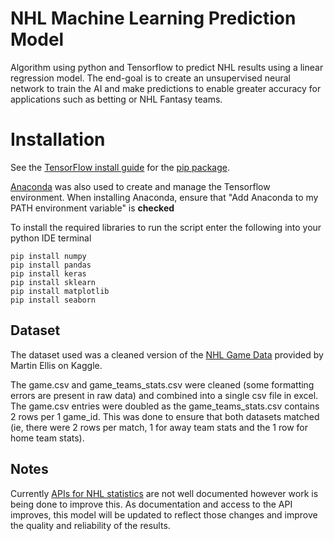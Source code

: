 # NHL Machine Learning Prediction Model

Algorithm using python and Tensorflow to predict NHL results using a linear regression model. The end-goal is to create an unsupervised neural network to train the AI and make predictions to enable greater accuracy for applications such as betting or NHL Fantasy teams.

 # Installation

See the [TensorFlow install guide](https://www.tensorflow.org/install) for the [pip package](https://www.tensorflow.org/install/pip). 

[Anaconda](https://www.anaconda.com/distribution/) was also used to create and manage the Tensorflow environment. When installing Anaconda, ensure that "Add Anaconda to my PATH environment variable" is __checked__

To install the required libraries to run the script enter the following into your python IDE terminal
```
pip install numpy
pip install pandas
pip install keras
pip install sklearn
pip install matplotlib
pip install seaborn
```


## Dataset
The dataset used was a cleaned version of the [NHL Game Data](https://www.kaggle.com/martinellis/nhl-game-data) provided by Martin Ellis on Kaggle.

The game.csv and game_teams_stats.csv were cleaned (some formatting errors are present in raw data) and combined into a single csv file in excel. The game.csv entries were doubled as the game_teams_stats.csv contains 2 rows per 1 game_id. This was done to ensure that both datasets matched (ie, there were 2 rows per match, 1 for away team stats and the 1 row for home team stats).

## Notes
Currently [APIs for NHL statistics](https://www.kevinsidwar.com/iot/2017/7/1/the-undocumented-nhl-stats-api) are not well documented however work is being done to improve this. As documentation and access to the API improves, this model will be updated to reflect those changes and improve the quality and reliability of the results.

